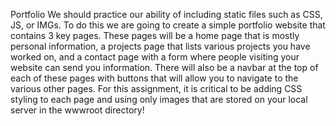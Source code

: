 Portfolio
We should practice our ability of including static files such as CSS, JS, or IMGs. To do this we are going to create a simple portfolio website that contains 3 key pages. These pages will be a home page that is mostly personal information, a projects page that lists various projects you have worked on, and a contact page with a form where people visiting your website can send you information. There will also be a navbar at the top of each of these pages with buttons that will allow you to navigate to the various other pages. For this assignment, it is critical to be adding CSS styling to each page and using only images that are stored on your local server in the wwwroot directory!
